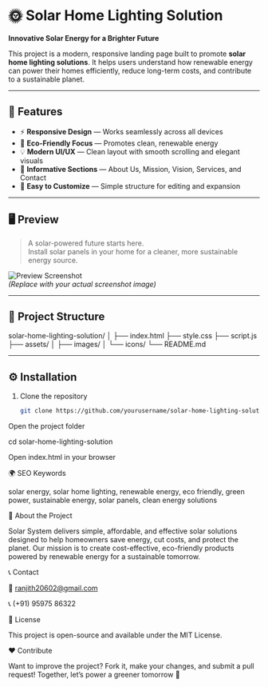 # 🌞 Solar Home Lighting Solution

**Innovative Solar Energy for a Brighter Future**

This project is a modern, responsive landing page built to promote **solar home lighting solutions**. It helps users understand how renewable energy can power their homes efficiently, reduce long-term costs, and contribute to a sustainable planet.

---

## 🚀 Features

- ⚡ **Responsive Design** — Works seamlessly across all devices  
- 🌱 **Eco-Friendly Focus** — Promotes clean, renewable energy  
- 💡 **Modern UI/UX** — Clean layout with smooth scrolling and elegant visuals  
- 🏡 **Informative Sections** — About Us, Mission, Vision, Services, and Contact  
- 🔧 **Easy to Customize** — Simple structure for editing and expansion  

---

## 🖥️ Preview

> A solar-powered future starts here.  
> Install solar panels in your home for a cleaner, more sustainable energy source.

![Preview Screenshot](screenshot.png)  
*(Replace with your actual screenshot image)*

---

## 📂 Project Structure

solar-home-lighting-solution/
│
├── index.html
├── style.css
├── script.js
├── assets/
│ ├── images/
│ └── icons/
└── README.md


---

## ⚙️ Installation

1. Clone the repository  
   ```bash
   git clone https://github.com/yourusername/solar-home-lighting-solution.git


Open the project folder

cd solar-home-lighting-solution


Open index.html in your browser

🌍 SEO Keywords

solar energy, solar home lighting, renewable energy, eco friendly, green power, sustainable energy, solar panels, clean energy solutions

💬 About the Project

Solar System delivers simple, affordable, and effective solar solutions designed to help homeowners save energy, cut costs, and protect the planet.
Our mission is to create cost-effective, eco-friendly products powered by renewable energy for a sustainable tomorrow.

📞 Contact

📧 ranjith20602@gmail.com

📞 (+91) 95975 86322

🧾 License

This project is open-source and available under the MIT License.

❤️ Contribute

Want to improve the project? Fork it, make your changes, and submit a pull request!
Together, let’s power a greener tomorrow 🌿